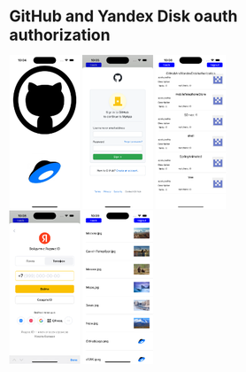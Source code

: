 # GitHub and Yandex Disk oauth authorization

<img src="./GitHubAndYandexDiskAuthorization/SystemFiles/Assets.xcassets/mainScreen.imageset/mainScreen.png" width="128"/>

<img src="./GitHubAndYandexDiskAuthorization/SystemFiles/Assets.xcassets/loginGithub.imageset/loginGithub.png" width="128"/>


<img src="./GitHubAndYandexDiskAuthorization/SystemFiles/Assets.xcassets/gitRepos.imageset/gitRepos.png" width="128"/>


<img src="./GitHubAndYandexDiskAuthorization/SystemFiles/Assets.xcassets/yandexDiskLogin.imageset/yandexDiskLogin.png" width="128"/>


<img src="./GitHubAndYandexDiskAuthorization/SystemFiles/Assets.xcassets/yandexDiskPhotos.imageset/yandexDiskPhotos.png" width="128"/>

